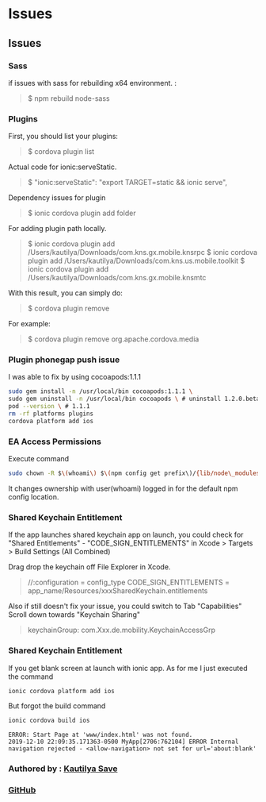 # Issues

## Issues

### Sass

if issues with sass for rebuilding x64 environment. :

> $ npm rebuild node-sass

### Plugins

First, you should list your plugins:

> $ cordova plugin list

Actual code for ionic:serveStatic.

> $ "ionic:serveStatic": "export TARGET=static && ionic serve",

Dependency issues for plugin

> $ ionic cordova plugin add folder

For adding plugin path locally.

> $ ionic cordova plugin add /Users/kautilya/Downloads/com.kns.gx.mobile.knsrpc $ ionic cordova plugin add /Users/kautilya/Downloads/com.kns.us.mobile.toolkit $ ionic cordova plugin add /Users/kautilya/Downloads/com.kns.gx.mobile.knsmtc

With this result, you can simply do:

> $ cordova plugin remove

For example:

> $ cordova plugin remove org.apache.cordova.media

### Plugin phonegap push issue

I was able to fix by using cocoapods:1.1.1

```sh
sudo gem install -n /usr/local/bin cocoapods:1.1.1 \
sudo gem uninstall -n /usr/local/bin cocoapods \ # uninstall 1.2.0.beta.1 
pod --version \ # 1.1.1 
rm -rf platforms plugins 
cordova platform add ios
```

### EA Access Permissions

Execute command

```sh
sudo chown -R $\(whoami\) $\(npm config get prefix\)/{lib/node\_modules,bin,share}
```

It changes ownership with user\(whoami\) logged in for the default npm config location.

### Shared Keychain Entitlement

If the app launches shared keychain app on launch, you could check for "Shared Entitlements" - "CODE\_SIGN\_ENTITLEMENTS" in Xcode &gt; Targets &gt; Build Settings \(All Combined\)

Drag drop the keychain off File Explorer in Xcode.

> //:configuration = config\_type CODE\_SIGN\_ENTITLEMENTS = app\_name/Resources/xxxSharedKeychain.entitlements

Also if still doesn't fix your issue, you could switch to Tab "Capabilities" Scroll down towards "Keychain Sharing"

> keychainGroup: com.Xxx.de.mobility.KeychainAccessGrp

### Shared Keychain Entitlement

If you get blank screen at launch with ionic app. As for me I just executed the command

```sh
ionic cordova platform add ios
```

But forgot the build command

```sh
ionic cordova build ios
```

```text
ERROR: Start Page at 'www/index.html' was not found.
2019-12-10 22:09:35.171363-0500 MyApp[2706:762104] ERROR Internal navigation rejected - <allow-navigation> not set for url='about:blank'
```

### Authored by : [Kautilya Save](https://sensehack.github.io/)

### [GitHub](https://github.com/SensehacK)

